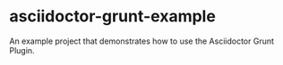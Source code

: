 # asciidoctor-grunt-example

An example project that demonstrates how to use the Asciidoctor Grunt Plugin.
